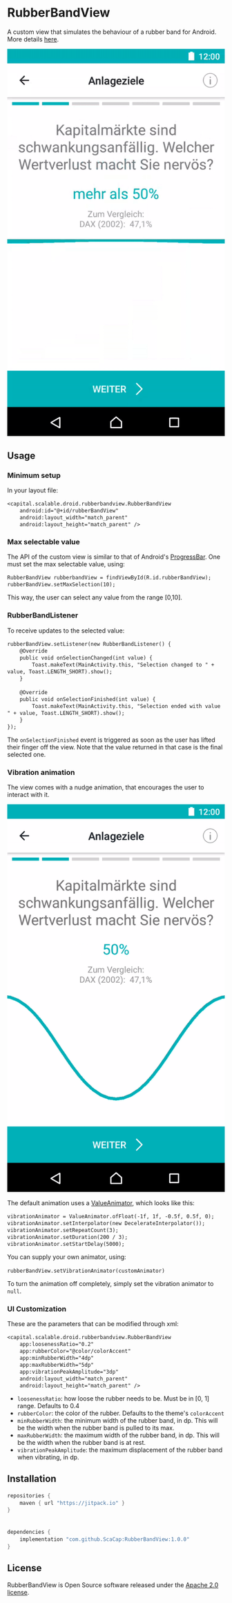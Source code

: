 # RubberBandView

A custom view that simulates the behaviour of a rubber band for Android. More details [here](https://engineering.scalable.capital/2018/02/25/rubberbandview-a-custom-view.html).

![](screenshots/rubber_loading.gif)

## Usage

### Minimum setup

In your layout file:

```
<capital.scalable.droid.rubberbandview.RubberBandView
    android:id="@+id/rubberBandView"
    android:layout_width="match_parent"
    android:layout_height="match_parent" />
```

### Max selectable value

The API of the custom view is similar to that of Android's [ProgressBar](https://developer.android.com/reference/android/widget/ProgressBar.html). One must set the max selectable value, using:

```
RubberBandView rubberbandView = findViewById(R.id.rubberBandView);
rubberBandView.setMaxSelection(10);
```

This way, the user can select any value from the range [0,10].

### RubberBandListener

To receive updates to the selected value:

```
rubberBandView.setListener(new RubberBandListener() {
    @Override
    public void onSelectionChanged(int value) {
        Toast.makeText(MainActivity.this, "Selection changed to " + value, Toast.LENGTH_SHORT).show();
    }

    @Override
    public void onSelectionFinished(int value) {
        Toast.makeText(MainActivity.this, "Selection ended with value " + value, Toast.LENGTH_SHORT).show();
    }
});
```

The `onSelectionFinished` event is triggered as soon as the user has lifted their finger off the view. Note that the value returned in that case is the final selected one.

### Vibration animation

The view comes with a nudge animation, that encourages the user to interact with it.

![](screenshots/rubber_vibration.gif)

The default animation uses a [ValueAnimator](https://developer.android.com/reference/android/animation/ValueAnimator.html), which looks like this:

```
vibrationAnimator = ValueAnimator.ofFloat(-1f, 1f, -0.5f, 0.5f, 0);
vibrationAnimator.setInterpolator(new DecelerateInterpolator());
vibrationAnimator.setRepeatCount(3);
vibrationAnimator.setDuration(200 / 3);
vibrationAnimator.setStartDelay(5000);
```

You can supply your own animator, using:

`rubberBandView.setVibrationAnimator(customAnimator)`

To turn the animation off completely, simply set the vibration animator to `null`.

### UI Customization

These are the parameters that can be modified through xml:

```
<capital.scalable.droid.rubberbandview.RubberBandView
    app:loosenessRatio="0.2"
    app:rubberColor="@color/colorAccent"
    app:minRubberWidth="4dp"
    app:maxRubberWidth="5dp"
    app:vibrationPeakAmplitude="3dp"
    android:layout_width="match_parent"
    android:layout_height="match_parent" />
```

- `loosenessRatio`: how loose the rubber needs to be. Must be in [0, 1] range. Defaults to 0.4
- `rubberColor`: the color of the rubber. Defaults to the theme's `colorAccent`
- `minRubberWidth`: the minimum width of the rubber band, in dp. This will be the width when the rubber band is pulled to its max.
- `maxRubberWidth`: the maximum width of the rubber band, in dp. This will be the width when the rubber band is at rest.
- `vibrationPeakAmplitude`: the maximum displacement of the rubber band when vibrating, in dp.


## Installation

``` groovy
repositories {
    maven { url "https://jitpack.io" }
}


dependencies {
    implementation "com.github.ScaCap:RubberBandView:1.0.0"
}
```

## License

RubberBandView is Open Source software released under the [Apache 2.0 license](http://www.apache.org/licenses/LICENSE-2.0.html).
